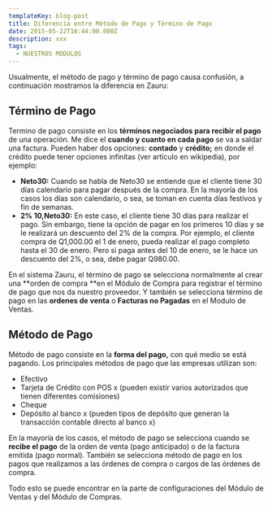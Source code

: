 ```yaml
---
templateKey: blog-post
title: Diferencia entre Método de Pago y Término de Pago
date: 2015-05-22T16:44:00.000Z
description: xxx
tags:
  - NUESTROS MODULOS
---
```

Usualmente, el método de pago y término de pago causa confusión, a continuación mostramos la diferencia en Zauru:



## Término de Pago

Termino de pago consiste en los **términos negociados para recibir el pago** de una operación.  Me dice el **cuando y cuanto en cada pago** se va a saldar una factura. Pueden haber dos opciones: **contado** y **crédito;** en donde el crédito puede tener opciones infinitas (ver artículo en wikipedia), por ejemplo:



* **Neto30:** Cuando se habla de Neto30 se entiende que el cliente tiene 30 días calendario para pagar después de la compra. En la mayoría de los casos los días son calendario, o sea, se toman en cuenta días festivos y fin de semanas. 
* **2% 10,Neto30:** En este caso, el cliente tiene 30 días para realizar el pago. Sin embargo, tiene la opción de pagar en los primeros 10 días y se le realizará un descuento del 2% de la compra. Por ejemplo, el cliente compra de Q1,000.00 el 1 de enero, pueda realizar el pago completo hasta el 30 de enero. Pero si paga antes del 10 de enero, se le hace un descuento del 2%, o sea, debe pagar Q980.00.

En el sistema Zauru, el término de pago se selecciona normalmente al crear una **orden de compra **en el Módulo de Compra para registrar el término de pago que nos da nuestro proveedor. Y también se selecciona término de pago en las **ordenes de venta** o **Facturas no Pagadas** en el Modulo de Ventas.



## Método de Pago

Método de pago consiste en la **forma del pago,** con qué medio se está pagando. Los principales métodos de pago que las empresas utilizan son:



* Efectivo
* Tarjeta de Crédito con POS x (pueden existir varios autorizados que tienen diferentes comisiones)
* Cheque
* Depósito al banco x (pueden tipos de depósito que generan la transacción contable directo al banco x)

En la mayoría de los casos, el método de pago se selecciona cuando se **recibe el pago** de la orden de venta (pago anticipado) o de la factura emitida (pago normal). También se selecciona método de pago en los pagos que realizamos a las órdenes de compra o cargos de las órdenes de compra.



Todo esto se puede encontrar en la parte de configuraciones del Módulo de Ventas y del Módulo de Compras.
